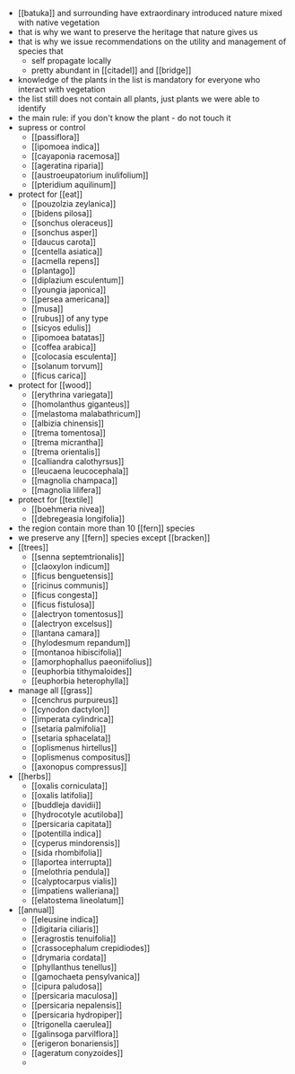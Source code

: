- [[batuka]] and surrounding have extraordinary introduced nature mixed with native vegetation
- that is why we want to preserve the heritage that nature gives us
- that is why we issue recommendations on the utility and management of species that
	- self propagate locally
	- pretty abundant in [[citadel]] and [[bridge]]
- knowledge of the plants in the list is mandatory for everyone who interact with vegetation
- the list still does not contain all plants, just plants we were able to identify
- the main rule: if you don't know the plant - do not touch it
- supress or control
	- [[passiflora]]
	- [[ipomoea indica]]
	- [[cayaponia racemosa]]
	- [[ageratina riparia]]
	- [[austroeupatorium inulifolium]]
	- [[pteridium aquilinum]]
- protect for [[eat]]
	- [[pouzolzia zeylanica]]
	- [[bidens pilosa]]
	- [[sonchus oleraceus]]
	- [[sonchus asper]]
	- [[daucus carota]]
	- [[centella asiatica]]
	- [[acmella repens]]
	- [[plantago]]
	- [[diplazium esculentum]]
	- [[youngia japonica]]
	- [[persea americana]]
	- [[musa]]
	- [[rubus]] of any type
	- [[sicyos edulis]]
	- [[ipomoea batatas]]
	- [[coffea arabica]]
	- [[colocasia esculenta]]
	- [[solanum torvum]]
	- [[ficus carica]]
- protect for [[wood]]
	- [[erythrina variegata]]
	- [[homolanthus giganteus]]
	- [[melastoma malabathricum]]
	- [[albizia chinensis]]
	- [[trema tomentosa]]
	- [[trema micrantha]]
	- [[trema orientalis]]
	- [[calliandra calothyrsus]]
	- [[leucaena leucocephala]]
	- [[magnolia champaca]]
	- [[magnolia lilifera]]
- protect for [[textile]]
	- [[boehmeria nivea]]
	- [[debregeasia longifolia]]
- the region contain more than 10 [[fern]] species
- we preserve any [[fern]] species except [[bracken]]
- [[trees]]
	- [[senna septemtrionalis]]
	- [[claoxylon indicum]]
	- [[ficus benguetensis]]
	- [[ricinus communis]]
	- [[ficus congesta]]
	- [[ficus fistulosa]]
	- [[alectryon tomentosus]]
	- [[alectryon excelsus]]
	- [[lantana camara]]
	- [[hylodesmum repandum]]
	- [[montanoa hibiscifolia]]
	- [[amorphophallus paeoniifolius]]
	- [[euphorbia tithymaloides]]
	- [[euphorbia heterophylla]]
- manage all [[grass]]
	- [[cenchrus purpureus]]
	- [[cynodon dactylon]]
	- [[imperata cylindrica]]
	- [[setaria palmifolia]]
	- [[setaria sphacelata]]
	- [[oplismenus hirtellus]]
	- [[oplismenus compositus]]
	- [[axonopus compressus]]
- [[herbs]]
	- [[oxalis corniculata]]
	- [[oxalis latifolia]]
	- [[buddleja davidii]]
	- [[hydrocotyle acutiloba]]
	- [[persicaria capitata]]
	- [[potentilla indica]]
	- [[cyperus mindorensis]]
	- [[sida rhombifolia]]
	- [[laportea interrupta]]
	- [[melothria pendula]]
	- [[calyptocarpus vialis]]
	- [[impatiens walleriana]]
	- [[elatostema lineolatum]]
- [[annual]]
	- [[eleusine indica]]
	- [[digitaria ciliaris]]
	- [[eragrostis tenuifolia]]
	- [[crassocephalum crepidiodes]]
	- [[drymaria cordata]]
	- [[phyllanthus tenellus]]
	- [[gamochaeta pensylvanica]]
	- [[cipura paludosa]]
	- [[persicaria maculosa]]
	- [[persicaria nepalensis]]
	- [[persicaria hydropiper]]
	- [[trigonella caerulea]]
	- [[galinsoga parvilflora]]
	- [[erigeron bonariensis]]
	- [[ageratum conyzoides]]
	-